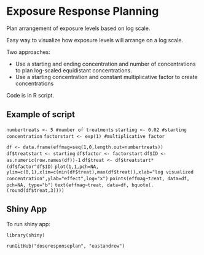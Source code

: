 # Exposure Response Planning
Plan arrangement of exposure levels based on log scale.

Easy way to visualize how exposure levels will arrange on a log scale.

Two approaches:  
* Use a starting and ending concentration and number of concentrations to plan log-scaled equidistant concentrations.
* Use a starting concentration and constant multiplicative factor to create concentrations

Code is in R script.



## Example of script ##

`numbertreats <- 5 #number of treatments`
`starting <- 0.02 #starting concentration`
`factorstart <- exp(1) #multiplicative factor`
 
`df <- data.frame(effmag=seq(1,0,length.out=numbertreats))`
`df$treatstart <- starting`
`df$factor <- factorstart`
`df$ID <- as.numeric(row.names(df))-1`
`df$treat <- df$treatstart*(df$factor^df$ID)`
`plot(1,1,pch=NA, ylim=c(0,1),xlim=c(min(df$treat),max(df$treat)),xlab="log visualized concentration",ylab="effect",log="x")`
`points(effmag~treat, data=df, pch=NA, type="b")`
`text(effmag~treat, data=df, bquote(.(round(df$treat,3))))`



## Shiny App ##
To run shiny app:

`library(shiny)`

`runGitHub("doseresponseplan", "eastandrew")`

